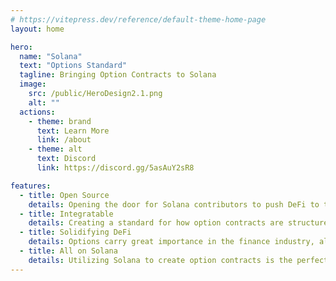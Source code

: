 ```yaml
---
# https://vitepress.dev/reference/default-theme-home-page
layout: home

hero:
  name: "Solana"
  text: "Options Standard"
  tagline: Bringing Option Contracts to Solana
  image:
    src: /public/HeroDesign2.1.png
    alt: ""
  actions:
    - theme: brand
      text: Learn More
      link: /about
    - theme: alt
      text: Discord
      link: https://discord.gg/5asAuY2sR8

features:
  - title: Open Source
    details: Opening the door for Solana contributors to push DeFi to the next level.
  - title: Integratable
    details: Creating a standard for how option contracts are structured, allows users to implement financial derivatives into their projects.
  - title: Solidifying DeFi
    details: Options carry great importance in the finance industry, allowing traders to hedge against positions, and employers to incentivize employees.
  - title: All on Solana
    details: Utilizing Solana to create option contracts is the perfect blockchain due to its speed, scalability, and efficiency. 
---
```

